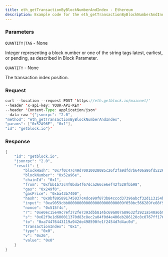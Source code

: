 ```yaml
---
title: eth_getTransactionByBlockNumberAndIndex - Ethereum
description: Example code for the eth_getTransactionByBlockNumberAndIndex json-rpc method. Сomplete guide on how to use eth_getTransactionByBlockNumberAndIndex json-rpc in GetBlock.io Web3 documentation.
---
```


### Parameters


`QUANTITY|TAG` - None

Integer representing a block number or one of the string tags latest,
earliest, or pending, as described in Block Parameter.

`QUANTITY` - None

The transaction index position.

### Request

``` java
curl --location --request POST 'https://eth.getblock.io/mainnet/' 
--header 'x-api-key: YOUR-API-KEY' 
--header 'Content-Type: application/json' 
--data-raw '{"jsonrpc": "2.0",
"method": "eth_getTransactionByBlockNumberAndIndex",
"params": ["0x52A96E", "0x1"],
"id": "getblock.io"}'
```

###  Response

``` java
{
    "id": "getblock.io",
    "jsonrpc": "2.0",
    "result": {
        "blockHash": "0x7f0c47c49d70010028085c26f2fa9dfd7b6406a86fd522610f70852249632a81",
        "blockNumber": "0x52a96e",
        "chainId": "0x1",
        "from": "0xfbb1b73c4f0bda4f67dca266ce6ef42f520fbb98",
        "gas": "0x249f0",
        "gasPrice": "0xba43b7400",
        "hash": "0x0bf895891745037c4dce90f873b84cccd37396abcf32d113154b82fe16016b0d",
        "input": "0xa9059cbb0000000000000000000000009f050bc566289fe08f9534eb8b5b7437071a85ca000000000000000000000000000000000000000000000589b9c8aed550c82400",
        "nonce": "0x515f4c",
        "r": "0xe0ec15e49c7ef372fe7393dbb814bc69a007a89632f2921a540a6b975a2099cf",
        "s": "0x62f9e1d600011370d83c8ec2a04f0d4e406eb286120c8c0767ff176b3ac1789d",
        "to": "0xa74476443119a942de498590fe1f2454d7d4ac0d",
        "transactionIndex": "0x1",
        "type": "0x0",
        "v": "0x26",
        "value": "0x0"
    }
}
```


